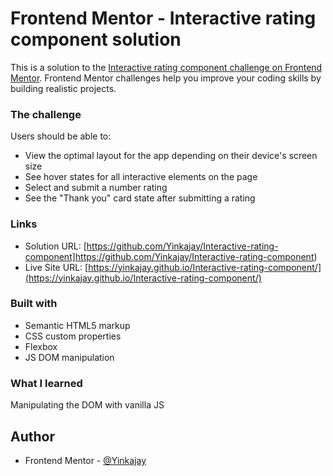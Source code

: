 # Frontend Mentor - Interactive rating component solution

This is a solution to the [Interactive rating component challenge on Frontend Mentor](https://www.frontendmentor.io/challenges/interactive-rating-component-koxpeBUmI). Frontend Mentor challenges help you improve your coding skills by building realistic projects. 

### The challenge

Users should be able to:

- View the optimal layout for the app depending on their device's screen size
- See hover states for all interactive elements on the page
- Select and submit a number rating
- See the "Thank you" card state after submitting a rating

### Links

- Solution URL: [https://github.com/Yinkajay/Interactive-rating-component]https://github.com/Yinkajay/Interactive-rating-component)
- Live Site URL: [https://yinkajay.github.io/Interactive-rating-component/](https://yinkajay.github.io/Interactive-rating-component/)


### Built with

- Semantic HTML5 markup
- CSS custom properties
- Flexbox
- JS DOM manipulation

### What I learned

Manipulating the DOM with vanilla JS

## Author

- Frontend Mentor - [@Yinkajay](https://www.frontendmentor.io/profile/Yinkajay)
